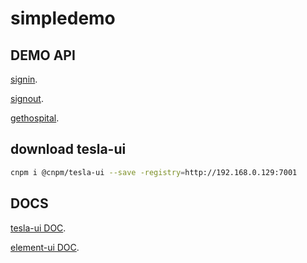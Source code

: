 # simpledemo

## DEMO API

[signin](http://192.168.0.12:10086/swagger-ui.html#!/authentication-resource/loginUsingPOST).

[signout](http://192.168.0.12:10086/swagger-ui.html#!/authentication-resource/logoutUsingPOST).

[gethospital](http://192.168.0.12:10086/swagger-ui.html#!/hospital-resource/getHospitalListUsingGET).

## download tesla-ui

```bash
cnpm i @cnpm/tesla-ui --save -registry=http://192.168.0.129:7001
```

## DOCS

[tesla-ui DOC](http://192.168.0.116/LiuYang/Tesla-UI).

[element-ui DOC](http://element-cn.eleme.io/#/zh-CN/component/i18n).

